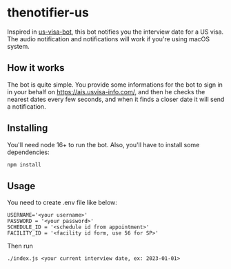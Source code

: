 # thenotifier-us
Inspired in [us-visa-bot](https://github.com/jeangnc/us-visa-bot), this bot notifies you the interview date for a US visa.
The audio notification and notifications will work if you're using macOS system.

## How it works

The bot is quite simple. You provide some informations for the bot to sign in in your behalf on https://ais.usvisa-info.com/, and then he checks the nearest dates every few seconds, and when it finds a closer date it will send a notification.

## Installing

You'll need node 16+ to run the bot. Also, you'll have to install some dependencies:

```sh
npm install
```

## Usage

You need to create .env file like below:
```.env
USERNAME='<your username>'
PASSWORD = '<your password>'
SCHEDULE_ID = '<schedule id from appointment>'
FACILITY_ID = '<facility id form, use 56 for SP>'
```

Then run 
```
./index.js <your current interview date, ex: 2023-01-01>
```

